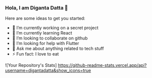 ### Hola, I am Diganta Datta 👋

Here are some ideas to get you started:

- 🔭 I’m currently working on a secret project
- 🌱 I’m currently learning React
- 👯 I’m looking to collaborate on github
- 🤔 I’m looking for help with Flutter
- 💬 Ask me about anything related to tech stuff
- ⚡ Fun fact: I love to eat

![Your Repository's Stats]
https://github-readme-stats.vercel.app/api?username=digantadatta&show_icons=true
